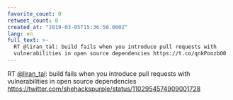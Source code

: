 ```yaml
---
favorite_count: 0
retweet_count: 0
created_at: "2019-03-05T15:36:50.000Z"
lang: en
full_text: >-
  RT @liran_tal: build fails when you introduce pull requests with
  vulnerabilities in open source dependencies https://t.co/qnkPoozbO0
---
```


RT [@liran_tal](https://twitter.com/liran_tal): build fails when you introduce
pull requests with vulnerabilities in open source dependencies
<https://twitter.com/shehackspurple/status/1102954574909001728>
